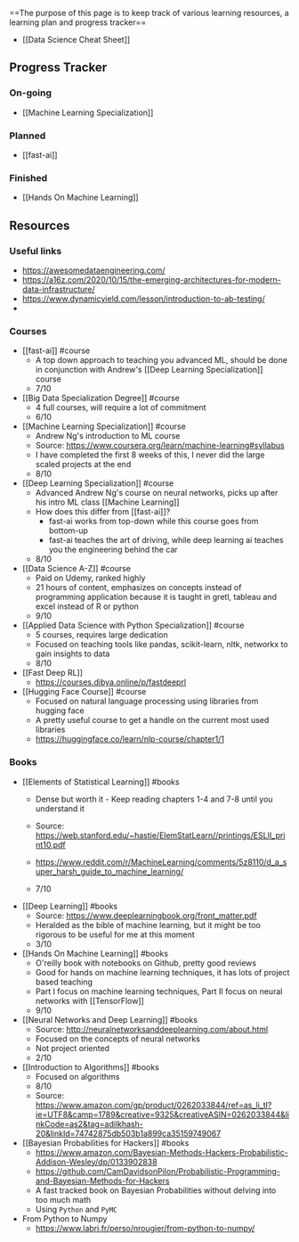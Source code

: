==The purpose of this page is to keep track of various learning resources, a learning plan and progress tracker==
- [[Data Science Cheat Sheet]]

## Progress Tracker
### On-going
- [[Machine Learning Specialization]]

### Planned
- [[fast-ai]]

### Finished
- [[Hands On Machine Learning]]


## Resources
### Useful links
- https://awesomedataengineering.com/
- https://a16z.com/2020/10/15/the-emerging-architectures-for-modern-data-infrastructure/
- https://www.dynamicyield.com/lesson/introduction-to-ab-testing/
- 
### Courses
- [[fast-ai]] #course
	- A top down approach to teaching you advanced ML, should be done in conjunction with Andrew's [[Deep Learning Specialization]] course
	- 7/10
- [[Big Data Specialization Degree]] #course
	- 4 full courses, will require a lot of commitment
	- 6/10
- [[Machine Learning Specialization]] #course
	- Andrew Ng's introduction to ML course
	- Source: https://www.coursera.org/learn/machine-learning#syllabus
	- I have completed the first 8 weeks of this, I never did the large scaled projects at the end
	- 8/10
- [[Deep Learning Specialization]] #course
	- Advanced Andrew Ng's course on neural networks, picks up after his intro ML class [[Machine Learning]]
	- How does this differ from [[fast-ai]]?
		- fast-ai works from top-down while this course goes from bottom-up
		- fast-ai teaches the art of driving, while deep learning ai teaches you the engineering behind the car
	- 8/10
- [[Data Science A-Z]] #course
	- Paid on Udemy, ranked highly
	- 21 hours of content, emphasizes on concepts instead of programming application because it is taught in gretl, tableau and excel instead of R or python
	- 9/10
- [[Applied Data Science with Python Specialization]] #course
	- 5 courses, requires large dedication
	- Focused on teaching tools like pandas, scikit-learn, nltk, networkx to gain insights to data
	- 8/10
- [[Fast Deep RL]]
	- https://courses.dibya.online/p/fastdeeprl
- [[Hugging Face Course]] #course 
	- Focused on natural language processing using libraries from hugging face
	- A pretty useful course to get a handle on the current most used libraries
	- https://huggingface.co/learn/nlp-course/chapter1/1
### Books
- [[Elements of Statistical Learning]] #books
	- Dense but worth it - Keep reading chapters 1-4 and 7-8 until you understand it
	- Source: https://web.stanford.edu/~hastie/ElemStatLearn//printings/ESLII_print10.pdf
	- https://www.reddit.com/r/MachineLearning/comments/5z8110/d_a_super_harsh_guide_to_machine_learning/

	- 7/10
- [[Deep Learning]] #books
	- Source: https://www.deeplearningbook.org/front_matter.pdf
	- Heralded as the bible of machine learning, but it might be too rigorous to be useful for me at this moment
	- 3/10
- [[Hands On Machine Learning]] #books 
	- O'reilly book with notebooks on Github, pretty good reviews
	- Good for hands on machine learning techniques, it has lots of project based teaching
	- Part I focus on machine learning techniques, Part II focus on neural networks with [[TensorFlow]] 
	- 9/10
- [[Neural Networks and Deep Learning]] #books
	- Source: http://neuralnetworksanddeeplearning.com/about.html
	- Focused on the concepts of neural networks
	- Not project oriented
	- 2/10
- [[Introduction to Algorithms]] #books
	- Focused on algorithms
	- 8/10
	- Source: https://www.amazon.com/gp/product/0262033844/ref=as_li_tl?ie=UTF8&camp=1789&creative=9325&creativeASIN=0262033844&linkCode=as2&tag=adilkhash-20&linkId=74742875db503b1a899ca35159749067
- [[Bayesian Probabilities for Hackers]] #books 
	- https://www.amazon.com/Bayesian-Methods-Hackers-Probabilistic-Addison-Wesley/dp/0133902838
	- https://github.com/CamDavidsonPilon/Probabilistic-Programming-and-Bayesian-Methods-for-Hackers
	- A fast tracked book on Bayesian Probabilities without delving into too much math
	- Using `Python` and `PyMC`
- From Python to Numpy
	- https://www.labri.fr/perso/nrougier/from-python-to-numpy/
